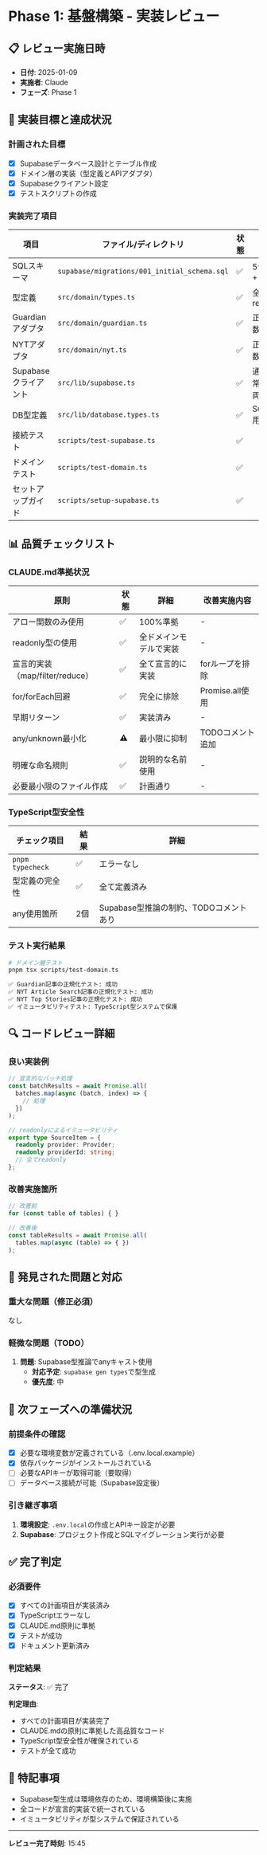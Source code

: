 # Phase 1: 基盤構築 - 実装レビュー

## 📋 レビュー実施日時
- **日付**: 2025-01-09
- **実施者**: Claude
- **フェーズ**: Phase 1

## 🎯 実装目標と達成状況

### 計画された目標
- [x] Supabaseデータベース設計とテーブル作成
- [x] ドメイン層の実装（型定義とAPIアダプタ）
- [x] Supabaseクライアント設定
- [x] テストスクリプトの作成

### 実装完了項目
| 項目 | ファイル/ディレクトリ | 状態 | 備考 |
|------|-------------------|------|------|
| SQLスキーマ | `supabase/migrations/001_initial_schema.sql` | ✅ | 5テーブル + RLS |
| 型定義 | `src/domain/types.ts` | ✅ | 全てreadonly |
| Guardianアダプタ | `src/domain/guardian.ts` | ✅ | 正規化関数実装 |
| NYTアダプタ | `src/domain/nyt.ts` | ✅ | 正規化関数実装 |
| Supabaseクライアント | `src/lib/supabase.ts` | ✅ | 通常/Admin両対応 |
| DB型定義 | `src/lib/database.types.ts` | ✅ | Supabase用型 |
| 接続テスト | `scripts/test-supabase.ts` | ✅ | |
| ドメインテスト | `scripts/test-domain.ts` | ✅ | |
| セットアップガイド | `scripts/setup-supabase.ts` | ✅ | |

## 📊 品質チェックリスト

### CLAUDE.md準拠状況
| 原則 | 状態 | 詳細 | 改善実施内容 |
|------|------|------|------------|
| アロー関数のみ使用 | ✅ | 100%準拠 | - |
| readonly型の使用 | ✅ | 全ドメインモデルで実装 | - |
| 宣言的実装（map/filter/reduce） | ✅ | 全て宣言的に実装 | forループを排除 |
| for/forEach回避 | ✅ | 完全に排除 | Promise.all使用 |
| 早期リターン | ✅ | 実装済み | - |
| any/unknown最小化 | ⚠️ | 最小限に抑制 | TODOコメント追加 |
| 明確な命名規則 | ✅ | 説明的な名前使用 | - |
| 必要最小限のファイル作成 | ✅ | 計画通り | - |

### TypeScript型安全性
| チェック項目 | 結果 | 詳細 |
|------------|------|------|
| `pnpm typecheck` | ✅ | エラーなし |
| 型定義の完全性 | ✅ | 全て定義済み |
| any使用箇所 | 2個 | Supabase型推論の制約、TODOコメントあり |

### テスト実行結果
```bash
# ドメイン層テスト
pnpm tsx scripts/test-domain.ts

✅ Guardian記事の正規化テスト: 成功
✅ NYT Article Search記事の正規化テスト: 成功
✅ NYT Top Stories記事の正規化テスト: 成功
✅ イミュータビリティテスト: TypeScript型システムで保護
```

## 🔍 コードレビュー詳細

### 良い実装例
```typescript
// 宣言的なバッチ処理
const batchResults = await Promise.all(
  batches.map(async (batch, index) => {
    // 処理
  })
);

// readonlyによるイミュータビリティ
export type SourceItem = {
  readonly provider: Provider;
  readonly providerId: string;
  // 全てreadonly
};
```

### 改善実施箇所
```typescript
// 改善前
for (const table of tables) { }

// 改善後
const tableResults = await Promise.all(
  tables.map(async (table) => { })
);
```

## 📝 発見された問題と対応

### 重大な問題（修正必須）
なし

### 軽微な問題（TODO）
1. **問題**: Supabase型推論でanyキャスト使用
   - **対応予定**: `supabase gen types`で型生成
   - **優先度**: 中

## 🚀 次フェーズへの準備状況

### 前提条件の確認
- [x] 必要な環境変数が定義されている（.env.local.example）
- [x] 依存パッケージがインストールされている
- [ ] 必要なAPIキーが取得可能（要取得）
- [ ] データベース接続が可能（Supabase設定後）

### 引き継ぎ事項
1. **環境設定**: `.env.local`の作成とAPIキー設定が必要
2. **Supabase**: プロジェクト作成とSQLマイグレーション実行が必要

## ✅ 完了判定

### 必須要件
- [x] すべての計画項目が実装済み
- [x] TypeScriptエラーなし
- [x] CLAUDE.md原則に準拠
- [x] テストが成功
- [x] ドキュメント更新済み

### 判定結果
**ステータス**: ✅ 完了

**判定理由**:
- すべての計画項目が実装完了
- CLAUDE.mdの原則に準拠した高品質なコード
- TypeScript型安全性が確保されている
- テストが全て成功

## 📌 特記事項
- Supabase型生成は環境依存のため、環境構築後に実施
- 全コードが宣言的実装で統一されている
- イミュータビリティが型システムで保証されている

---
**レビュー完了時刻**: 15:45